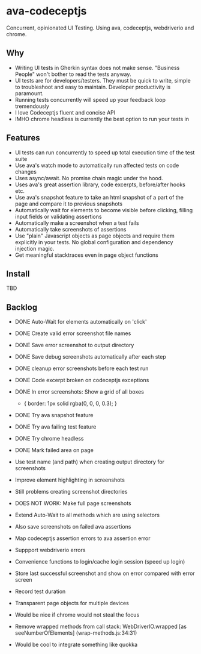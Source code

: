 ava-codeceptjs
==============

Concurrent, opinionated UI Testing. Using ava, codeceptjs, webdriverio and chrome. 

## Why

- Writing UI tests in Gherkin syntax does not make sense. "Business People" won't bother to read the tests anyway.
- UI tests are for developers/testers. They must be quick to write, simple to troubleshoot and easy to maintain. Developer productivity is paramount.
- Running tests concurrently will speed up your feedback loop tremendously
- I love Codeceptjs fluent and concise API
- IMHO chrome headless is currently the best option to run your tests in

## Features

- UI tests can run concurrently to speed up total execution time of the test suite
- Use ava's watch mode to automatically run affected tests on code changes
- Uses async/await. No promise chain magic under the hood.
- Uses ava's great assertion library, code excerpts, before/after hooks etc.
- Use ava's snapshot feature to take an html snapshot of a part of the page and compare it to previous snapshots
- Automatically wait for elements to become visible before clicking, filling input fields or validating assertions
- Automatically make a screenshot when a test fails
- Automatically take screenshots of assertions
- Use "plain" Javascript objects as page objects and require them explicitly in your tests. No global configuration and dependency injection magic.
- Get meaningful stacktraces even in page object functions

## Install

TBD

## Backlog

- DONE Auto-Wait for elements automatically on 'click'
- DONE Create valid error screenshot file names
- DONE Save error screenshot to output directory
- DONE Save debug screenshots automatically after each step
- DONE cleanup error screenshots before each test run
- DONE Code excerpt broken on codeceptjs exceptions
- DONE In error screenshots: Show a grid of all boxes
    * { 
      border: 1px solid rgba(0, 0, 0, 0.3);
    }
- DONE Try ava snapshot feature
- DONE Try ava failing test feature
- DONE Try chrome headless
- DONE Mark failed area on page


- Use test name (and path) when creating output directory for screenshots
- Improve element highlighting in screenshots
- Still problems creating screenshot directories
- DOES NOT WORK: Make full page screenshots
- Extend Auto-Wait to all methods which are using selectors
- Also save screenshots on failed ava assertions
- Map codeceptjs assertion errors to ava assertion error
- Suppport webdriverio errors
- Convenience functions to login/cache login session (speed up login)
- Store last successful screenshot and show on error compared with error screen
- Record test duration
- Transparent page objects for multiple devices
- Would be nice if chrome would not steal the focus
- Remove wrapped methods from call stack: WebDriverIO.wrapped [as seeNumberOfElements] (wrap-methods.js:34:31)
- Would be cool to integrate something like quokka